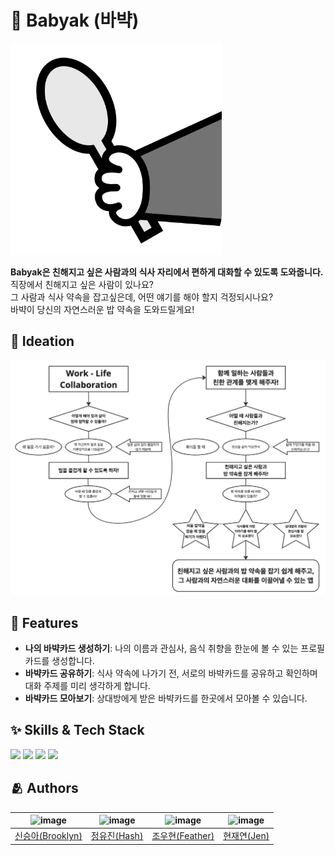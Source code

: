 # 🍚 Babyak (바뱍)
<img width="338" alt="AppIcon" src="https://github.com/Code-Drop-DevAcademy/2024-Team-6/blob/main/Babyak_icon.png?raw=true">

**Babyak은 친해지고 싶은 사람과의 식사 자리에서 편하게 대화할 수 있도록 도와줍니다.**<br/>
직장에서 친해지고 싶은 사람이 있나요?<br/> 
그 사람과 식사 약속을 잡고싶은데, 어떤 얘기를 해야 할지 걱정되시나요?<br/> 
바뱍이 당신의 자연스러운 밥 약속을 도와드릴게요! <br/> 

## 💭 Ideation
<img width="800" alt="AppFlow" src="https://github.com/Code-Drop-DevAcademy/2024-Team-6/blob/main/Babyak_planning.png?raw=true">

## :pushpin: Features

- **나의 바뱍카드 생성하기**: 나의 이름과 관심사, 음식 취향을 한눈에 볼 수 있는 프로필 카드를 생성합니다.
- **바뱍카드 공유하기**: 식사 약속에 나가기 전, 서로의 바뱍카드를 공유하고 확인하며 대화 주제를 미리 생각하게 합니다.
- **바뱍카드 모아보기**: 상대방에게 받은 바뱍카드를 한곳에서 모아볼 수 있습니다.


## :sparkles: Skills & Tech Stack

<div>
<img src="https://img.shields.io/badge/swift-F05138?style=for-the-badge&logo=swift&logoColor=white">
<img src="https://img.shields.io/badge/swiftUI-F05138?style=for-the-badge&logo=swift&logoColor=white">
<img src="https://img.shields.io/badge/Xcode-147EFB?style=for-the-badge&logo=xcode&logoColor=white">
<img src="https://img.shields.io/badge/iOS-000000?style=for-the-badge&logo=ios&logoColor=white">
<div>


## :people_hugging: Authors
|![image](https://avatars.githubusercontent.com/u/90595710?v=4)|![image](https://avatars.githubusercontent.com/u/167486830?v=4)|![image](https://avatars.githubusercontent.com/u/140409015?v=4)|![image](https://avatars.githubusercontent.com/u/64794813?v=4)|
|:-:|:-:|:-:|:-:|
|[신승아(Brooklyn)](https://github.com/seongahshin)|[정유진(Hash)](https://github.com/JungHash)|[조우현(Feather)](https://github.com/WooFeather)|[현재연(Jen)](https://github.com/HyunJaeyeon)|

